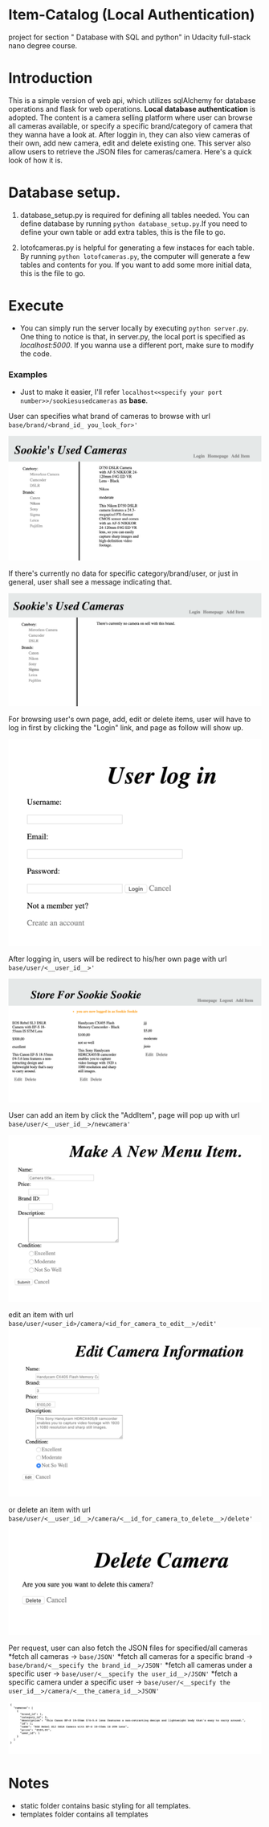 # Item-Catalog (Local Authentication)
project for section " Database with SQL and python" in Udacity full-stack nano degree course.

# Introduction
This is a simple version of web api, which utilizes sqlAlchemy for database operations and flask for web operations. **Local database authentication** is adopted. The content is a camera selling platform where user can browse all cameras available, or specify a specific brand/category of camera that they wanna have a look at. After loggin in, they can also view cameras of their own, add new camera, edit and delete existing one. This server also allow users to retrieve the JSON files for cameras/camera. Here's a quick look of how it is.

# Database setup.
1. database_setup.py is required for defining all tables needed. You can define database by running `python database_setup.py`.If you need to define your own table or add extra tables, this is the file to go.

1. lotofcameras.py is helpful for generating a few instaces for each table. By running `python lotofcameras.py`, the computer will generate a few tables and contents for you. If you want to add some more initial data, this is the file to go.

# Execute
* You can simply run the server locally by executing `python server.py`. One thing to notice is that, in server.py, the local port is specified as _localhost:5000_. If you wanna use a different port, make sure to modify the code.

### Examples
* Just to make it easier, I'll refer `localhost<<specify your port number>>/sookiesusedcameras` as __base__.

User can specifies what brand of cameras to browse with url `base/brand/<brand_id_ you_look_for>'`

![GitHub Logo](/images/showcategory.png)

If there's currently no data for specific category/brand/user, or just in general, user shall see a message indicating that.

![GitHub Logo](/images/empty.png)

For browsing user's own page, add, edit or delete items, user will have to log in first by clicking the "Login" link, and page as follow will show up.

![GitHub Logo](/images/userlogin.png)


After logging in, users will be redirect to his/her own page with url  `base/user/<__user_id__>'`

![GitHub Logo](/images/showMyStore.png)

User can add an item by click the "AddItem", page will pop up with url `base/user/<__user_id__>/newcamera'`

![GitHub Logo](/images/addItem.png)

edit an item with url `base/user/<user_id>/camera/<id_for_camera_to_edit__>/edit'`
![GitHub Logo](/images/edit.png)

or delete an item with url `base/user/<__user_id__>/camera/<__id_for_camera_to_delete__>/delete'`
![GitHub Logo](/images/delete.png)

Per request, user can also fetch the JSON files for specified/all cameras
*fetch all cameras ->  `base/JSON'`
*fetch all cameras for a specific brand -> `base/brand/<__specify the brand_id__>/JSON'`
*fetch all cameras under a specific user ->  `base/user/<__specify the user_id__>/JSON'`
*fetch a specific camera under a specific user -> `base/user/<__specify the user_id__>/camera/<__the_camera_id__>JSON'`

![GitHub Logo](/images/api.png)




# Notes
* static folder contains basic styling for all templates.
* templates folder contains all templates 
